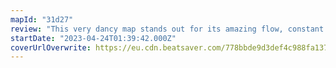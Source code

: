 ```yaml
---
mapId: "31d27"
review: "This very dancy map stands out for its amazing flow, constant side to side movement, great stack usage emphasis and gameplay-wise, and nice V2 lightshow!"
startDate: "2023-04-24T01:39:42.000Z"
coverUrlOverwrite: https://eu.cdn.beatsaver.com/778bbde9d3def4c988fa137cb3a2e0424b6cc1b7.jpg
---
```

